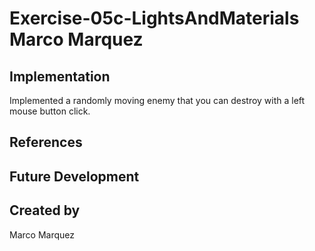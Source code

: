# Exercise-05c-LightsAndMaterials Marco Marquez 


## Implementation
Implemented a randomly moving enemy that you can destroy with a left mouse button click.

## References

## Future Development

## Created by
Marco Marquez 